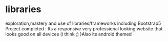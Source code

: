 # libraries
 exploration,mastery and use of libraries/frameworks including Bootstrap5
Project completed : Its a responsive very professional looking website that looks good on all devices (i think ;) )Also its android themed
